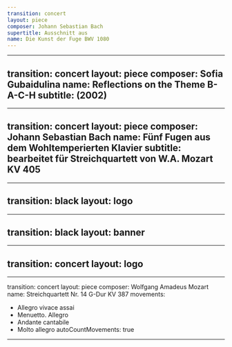 ```yaml
---
transition: concert
layout: piece
composer: Johann Sebastian Bach
supertitle: Ausschnitt aus
name: Die Kunst der Fuge BWV 1080
---
```

---
transition: concert
layout: piece
composer: Sofia Gubaidulina
name: Reflections on the Theme B-A-C-H
subtitle: (2002)
---
---
transition: concert
layout: piece
composer: Johann Sebastian Bach
name: Fünf Fugen aus dem Wohltemperierten Klavier
subtitle: bearbeitet für Streichquartett von W.A. Mozart KV 405
---
---
transition: black
layout: logo
---
---
transition: black
layout: banner
---
---
transition: concert
layout: logo
---
---
transition: concert
layout: piece
composer: Wolfgang Amadeus Mozart
name: Streichquartett Nr. 14 G-Dur KV 387
movements:
  - Allegro vivace assai
  - Menuetto. Allegro
  - Andante cantabile
  - Molto allegro
autoCountMovements: true
---